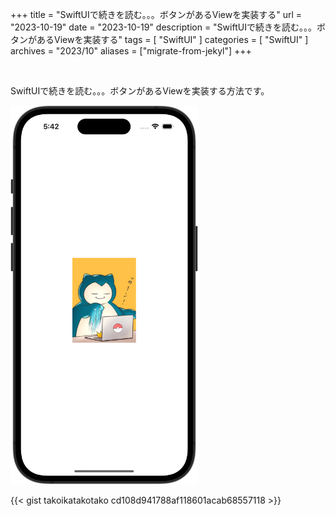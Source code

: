 +++
title = "SwiftUIで続きを読む。。。ボタンがあるViewを実装する"
url = "2023-10-19"
date = "2023-10-19"
description = "SwiftUIで続きを読む。。。ボタンがあるViewを実装する"
tags = [
  "SwiftUI"
]
categories = [
  "SwiftUI"
]
archives = "2023/10"
aliases = ["migrate-from-jekyl"]
+++

<br>

SwiftUIで続きを読む。。。ボタンがあるViewを実装する方法です。


<img src="1.png" width="300px" alt="SwiftUIで続きを読む。。。ボタンがあるViewを実装する方法です。">

{{< gist takoikatakotako cd108d941788af118601acab68557118 >}}
